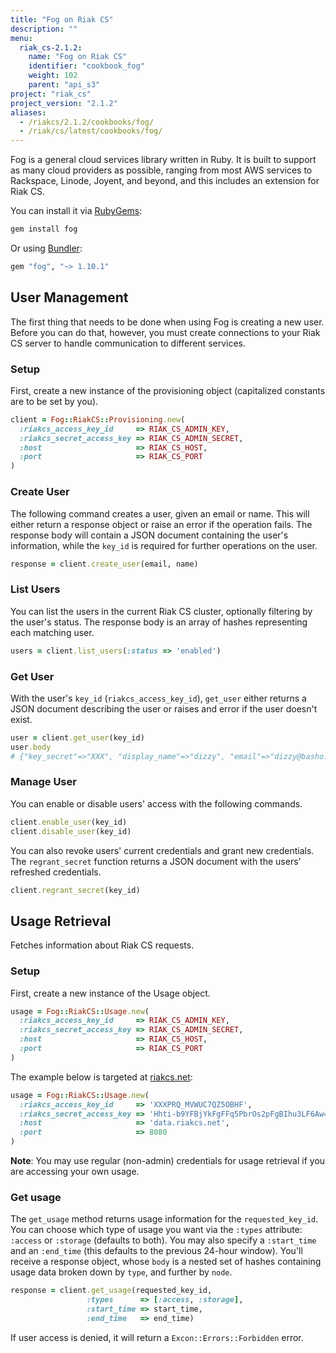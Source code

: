 ```yaml
---
title: "Fog on Riak CS"
description: ""
menu:
  riak_cs-2.1.2:
    name: "Fog on Riak CS"
    identifier: "cookbook_fog"
    weight: 102
    parent: "api_s3"
project: "riak_cs"
project_version: "2.1.2"
aliases:
  - /riakcs/2.1.2/cookbooks/fog/
  - /riak/cs/latest/cookbooks/fog/
---
```


Fog is a general cloud services library written in Ruby. It is built to
support as many cloud providers as possible, ranging from most AWS
services to Rackspace, Linode, Joyent, and beyond, and this includes an
extension for Riak CS.

You can install it via [RubyGems](http://rubygems.org/):

```bash
gem install fog
```

Or using [Bundler](http://gembundler.com/):

```ruby
gem "fog", "~> 1.10.1"
```

## User Management

The first thing that needs to be done when using Fog is creating a new
user. Before you can do that, however, you must create connections to
your Riak CS server to handle communication to different services.

### Setup

First, create a new instance of the provisioning object (capitalized
constants are to be set by you).

```ruby
client = Fog::RiakCS::Provisioning.new(
  :riakcs_access_key_id     => RIAK_CS_ADMIN_KEY,
  :riakcs_secret_access_key => RIAK_CS_ADMIN_SECRET,
  :host                     => RIAK_CS_HOST,
  :port                     => RIAK_CS_PORT
)
```

### Create User

The following command creates a user, given an email or name. This will
either return a response object or raise an error if the operation
fails. The response body will contain a JSON document containing the
user's information, while the `key_id` is required for further
operations on the user.

```ruby
response = client.create_user(email, name)
```

### List Users

You can list the users in the current Riak CS cluster, optionally
filtering by the user's status. The response body is an array of hashes
representing each matching user.

```ruby
users = client.list_users(:status => 'enabled')
```

### Get User

With the user's `key_id` (`riakcs_access_key_id`), `get_user` either
returns a JSON document describing the user or raises and error if the
user doesn't exist.

```ruby
user = client.get_user(key_id)
user.body
# {"key_secret"=>"XXX", "display_name"=>"dizzy", "email"=>"dizzy@basho.com", "status"=>"enabled", "name"=>"Eric Redmond", "key_id"=>"YYY", "id"=>"ZZZ"}
```

### Manage User

You can enable or disable users' access with the following commands.

```ruby
client.enable_user(key_id)
client.disable_user(key_id)
```

You can also revoke users' current credentials and grant new
credentials. The `regrant_secret` function returns a JSON document with
the users' refreshed credentials.

```ruby
client.regrant_secret(key_id)
```

## Usage Retrieval

Fetches information about Riak CS requests.

### Setup

First, create a new instance of the Usage object.

```ruby
usage = Fog::RiakCS::Usage.new(
  :riakcs_access_key_id     => RIAK_CS_ADMIN_KEY,
  :riakcs_secret_access_key => RIAK_CS_ADMIN_SECRET,
  :host                     => RIAK_CS_HOST,
  :port                     => RIAK_CS_PORT
)
```

The example below is targeted at [riakcs.net](https://www.riakcs.net):

```ruby
usage = Fog::RiakCS::Usage.new(
  :riakcs_access_key_id     => 'XXXPRQ_MVWUC7QZ5OBHF',
  :riakcs_secret_access_key => 'Hhti-b9YFBjYkFgFFq5PbrOs2pFgBIhu3LF6Aw==',
  :host                     => 'data.riakcs.net',
  :port                     => 8080
)
```

**Note**: You may use regular (non-admin) credentials for usage
retrieval if you are accessing your own usage.

### Get usage

The `get_usage` method returns usage information for the
`requested_key_id`. You can choose which type of usage you want via the
`:types` attribute: `:access` or `:storage` (defaults to both). You may
also specify a `:start_time` and an `:end_time` (this defaults to the
previous 24-hour window). You'll receive a response object, whose `body`
is a nested set of hashes containing usage data broken down by `type`,
and further by `node`.

```ruby
response = client.get_usage(requested_key_id,
                 :types      => [:access, :storage],
                 :start_time => start_time,
                 :end_time   => end_time)
```

If user access is denied, it will return a `Excon::Errors::Forbidden`
error.
